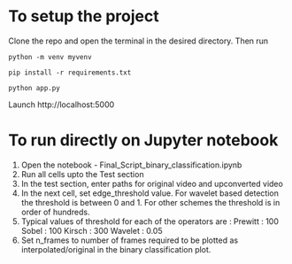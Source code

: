 # To setup the project
 
Clone the repo and open the terminal in the desired directory.
Then run


```
python -m venv myvenv
```

```
pip install -r requirements.txt
```

```
python app.py 
```

Launch http://localhost:5000

# To run directly on Jupyter notebook

1. Open the notebook  - Final_Script_binary_classification.ipynb
2. Run all cells upto the Test section
3. In the test section, enter paths for original video and upconverted video
4. In the next cell, set edge_threshold value. For wavelet based detection the threshold is between 0 and 1. For other schemes the threshold is in order of hundreds.
5. Typical values of threshold for each of the operators are :
   Prewitt : 100
   Sobel : 100
   Kirsch : 300
   Wavelet : 0.05
7. Set n_frames to number of frames required to be plotted as interpolated/original in the binary classification plot.
